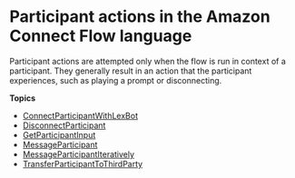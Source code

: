 # Participant actions in the Amazon Connect Flow language<a name="participant-actions"></a>

Participant actions are attempted only when the flow is run in context of a participant\. They generally result in an action that the participant experiences, such as playing a prompt or disconnecting\.

**Topics**
+ [ConnectParticipantWithLexBot](participant-actions-connectparticipantwithlexbot.md)
+ [DisconnectParticipant](participant-actions-disconnectparticipant.md)
+ [GetParticipantInput](participant-actions-getparticipantinput.md)
+ [MessageParticipant](participant-actions-messageparticipant.md)
+ [MessageParticipantIteratively](participant-actions-messageparticipantiteratively.md)
+ [TransferParticipantToThirdParty](participant-actions-transferparticipanttothirdparty.md)